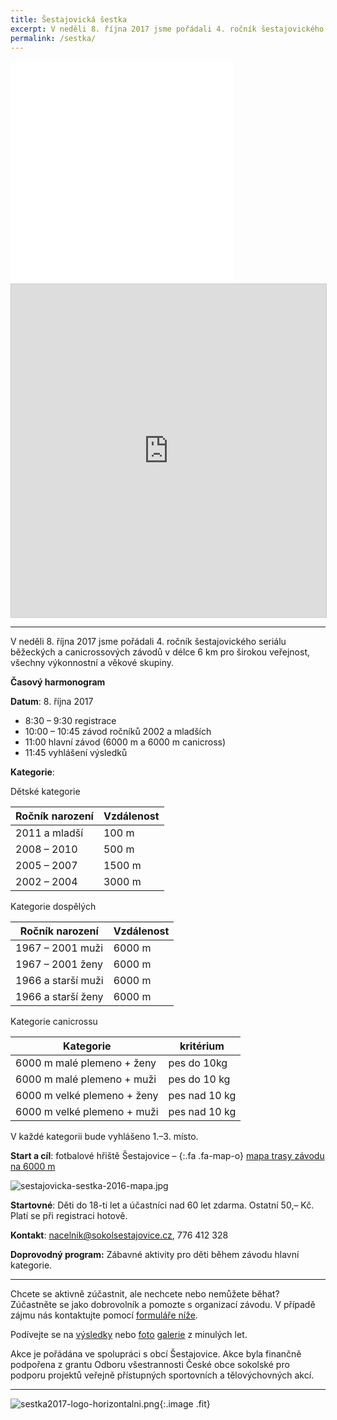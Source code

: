 ```yaml
---
title: Šestajovická šestka
excerpt: V neděli 8. října 2017 jsme pořádali 4. ročník šestajovického seriálu běžeckých a canicrossových závodů v délce 6 km pro širokou veřejnost, všechny výkonnostní a věkové skupiny.
permalink: /sestka/
---
```


<iframe src="//www.rajce.net/a14577546/mini?bgcolor=&photoNameVisible=0" name="rajce-net" width="356" height="356" frameborder="0" scrolling="no" allowtransparency="false"></iframe>

<iframe class="airtable-embed" src="https://airtable.com/embed/shrtwZpCN7tQ2nin7?backgroundColor=red&viewControls=on" frameborder="0" onmousewheel="" width="100%" height="533" style="background: transparent; border: 1px solid #ccc;"></iframe>

---

V neděli 8. října 2017 jsme pořádali 4. ročník šestajovického seriálu běžeckých a canicrossových závodů v délce 6 km pro širokou veřejnost, všechny výkonnostní a věkové skupiny.

**Časový harmonogram**

**Datum**: 8. října 2017

* 8:30 – 9:30 registrace
* 10:00 – 10:45 závod ročníků 2002 a mladších
* 11:00 hlavní závod (6000 m a 6000 m canicross)
* 11:45 vyhlášení výsledků

**Kategorie**:

Dětské kategorie

| Ročník narození | Vzdálenost |
|-----------------|------------|
| 2011 a mladší   | 100 m      |
| 2008 – 2010     | 500 m      |
| 2005 – 2007     | 1500 m     |
| 2002 – 2004     | 3000 m     |

Kategorie dospělých

|  Ročník narození   | Vzdálenost |
|--------------------|------------|
| 1967 – 2001 muži   | 6000 m     |
| 1967 – 2001 ženy   | 6000 m     |
| 1966 a starší muži | 6000 m     |
| 1966 a starší ženy | 6000 m     |

Kategorie canicrossu

|          Kategorie          |   kritérium   |
|-----------------------------|---------------|
| 6000 m malé plemeno + ženy  | pes do 10kg   |
| 6000 m malé plemeno + muži  | pes do 10 kg  |
| 6000 m velké plemeno + ženy | pes nad 10 kg |
| 6000 m velké plemeno + muži | pes nad 10 kg |

V každé kategorii bude vyhlášeno 1.–3. místo.


**Start a cíl**: fotbalové hřiště Šestajovice – [](https://mapy.cz/s/17ZQ1){:.fa .fa-map-o} [mapa trasy závodu na 6000 m](https://mapy.cz/s/17ZQ1)


![sestajovicka-sestka-2016-mapa.jpg](http://sokolsestajovice.cz/images/sestajovicka-sestka-2016-mapa.jpg "Mapa trasy závodu na 6000 m")

**Startovné**: Děti do 18-ti let a účastníci nad 60 let zdarma. Ostatní 50,– Kč. Platí se při registraci hotově.

**Kontakt**: nacelnik@sokolsestajovice.cz, 776 412 328

**Doprovodný program:** Zábavné aktivity pro děti během závodu hlavní kategorie.

---

Chcete se aktivně zúčastnit, ale nechcete nebo nemůžete běhat? Zúčastněte se jako dobrovolník a pomozte s organizací závodu. V případě zájmu nás kontaktujte pomocí [formuláře níže](#f).

Podívejte se na [výsledky](https://airtable.com/shr87059aLyUBQluR) nebo [foto](http://www.rajce.net/a12031180/) [galerie](http://www.rajce.net/a13364942) z minulých let.

Akce je pořádána ve spolupráci s obcí Šestajovice. Akce byla finančně podpořena z grantu Odboru všestrannosti České obce sokolské pro podporu projektů veřejně přístupných sportovních a tělovýchovných akcí.

---

![sestka2017-logo-horizontalni.png]({{relative}}/images/sestka2017-logo-horizontalni.png){:.image .fit}